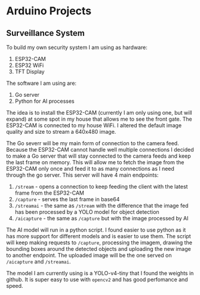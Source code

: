# Arduino Projects

## Surveillance System

To build my own security system I am using as hardware:
1. ESP32-CAM
1. ESP32 WiFi
1. TFT Display

The software I am using are:
1. Go server
1. Python for AI processes

The idea is to install the ESP32-CAM (currently I am only using one, but will expand) at some spot in my house that allows me to see the front gate.
The ESP32-CAM is connected to my house WiFi.
I altered the default image quality and size to stream a 640x480 image.

The Go severr will be my main form of connection to the camera feed. Because the ESP32-CAM cannot handle well multiple connections I decided to make a Go server that will stay connected to the camera feeds and keep the last frame on memory. This will allow me to fetch the image from the ESP32-CAM only once and feed it to as many connections as I need through the go server. This server will have 4 main endpoints:
1. `/stream` - opens a connection to keep feeding the client with the latest frame from the ESP32-CAM
1. `/capture` - serves the last frame in base64
1. `/streamai` - the same as `/stream` with the difference that the image fed has been processed by a YOLO model for object detection
1. `/aicapture` - the same as `/capture` but with the image processed by AI

The AI model will run in a python script. I found easier to use python as it has more support for different models and is easier to use them.
The script will keep making requests to `/capture`, processing the imagem, drawing the bounding boxes around the detected objects and uploading the new image to another endpoint.
The uploaded image will be the one served on `/aicapture` and `/streamai`.

The model I am currently using is a YOLO-v4-tiny that I found the weights in github. It is super easy to use with `opencv2` and has good perfomance and speed.

